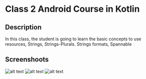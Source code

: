 # Class 2 Android Course in Kotlin

## Description

In this class, the student is going to learn the basic concepts to use resources, Strings, Strings-Plurals. Strings formats, Spannable

## Screenshoots

![alt text](https://github.com/alejouribesanchez/androidCourseKotlin/blob/master/class_2/image/class2_1.png)
![alt text](https://github.com/alejouribesanchez/androidCourseKotlin/blob/master/class_2/image/class2_2.png)
![alt text](https://github.com/alejouribesanchez/androidCourseKotlin/blob/master/class_2/image/class2_3.png)
